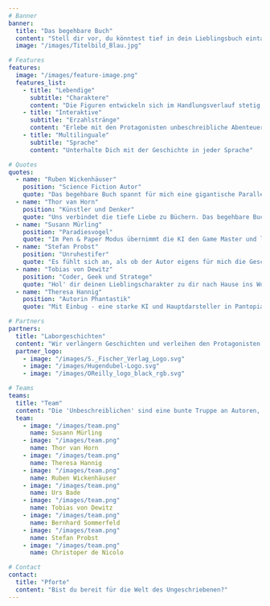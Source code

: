 ```yaml
---
# Banner
banner:
  title: "Das begehbare Buch"
  content: "Stell dir vor, du könntest tief in dein Lieblingsbuch eintauchen. Jede Frage beantwortet bekommen. Jeden Winkel der Geschichte nochmal neu ausloten und noch einen Schritt weiter gehen. Einzig deine Phantasie ist das Limit."
  image: "/images/Titelbild_Blau.jpg"

# Features
features:
  image: "/images/feature-image.png"
  features_list:
    - title: "Lebendige"
      subtitle: "Charaktere"
      content: "Die Figuren entwickeln sich im Handlungsverlauf stetig weiter"
    - title: "Interaktive"
      subtitle: "Erzahlstränge"
      content: "Erlebe mit den Protagonisten unbeschreibliche Abenteuer"
    - title: "Multilinguale"
      subtitle: "Sprache"
      content: "Unterhalte Dich mit der Geschichte in jeder Sprache"

# Quotes
quotes:
  - name: "Ruben Wickenhäuser"
    position: "Science Fiction Autor"
    quote: "Das begehbare Buch spannt für mich eine gigantische Parallelwelt auf, voll von kleinen Irritationen und Störungen. Allein diesen nachzuspüren und sie zu entdecken ist ein unvergleichliches Abenteuer."
  - name: "Thor van Horn"
    position: "Künstler und Denker"
    quote: "Uns verbindet die tiefe Liebe zu Büchern. Das begehbare Buch ist für mich wie ein Portal in ein neues Universum."
  - name: "Susann Mürling"
    position: "Paradiesvogel"
    quote: "Im Pen & Paper Modus übernimmt die KI den Game Master und liefert unvergessliche Spieleabende zum Buch."
  - name: "Stefan Probst"
    position: "Unruhestifer"
    quote: "Es fühlt sich an, als ob der Autor eigens für mich die Geschichte in Echtzeit fortschreibt. Was für ein verrücktes Erlebnis."
  - name: "Tobias von Dewitz"
    position: "Coder, Geek und Stratege"
    quote: "Hol' dir deinen Lieblingscharakter zu dir nach Hause ins Wohnzimmer und starte eine wildes Abenteuer durch Raum und Zeit. Einfach genial."
  - name: "Theresa Hannig"
    position: "Autorin Phantastik"
    quote: "Mit Einbug - eine starke KI und Hauptdarsteller in Pantopia - zum ersten Mal ein Gespräch über meine eigene Geschichte führen zu können war unbeschreiblich."

# Partners
partners:
  title: "Laborgeschichten"
  content: "Wir verlängern Geschichten und verleihen den Protagonisten eine spielerische Persönlichkeit. Von Science Fiction, Phantastik bis zu Fachbüchern bauen wir gerne Showcases und Leuchttürme."
  partner_logo:
    - image: "/images/S._Fischer_Verlag_Logo.svg"
    - image: "/images/Hugendubel-Logo.svg"
    - image: "/images/OReilly_logo_black_rgb.svg"

# Teams
teams:
  title: "Team"
  content: "Die 'Unbeschreiblichen' sind eine bunte Truppe an Autoren, Künstlern, Philosophen, Technikern und Machern. Lernt uns kennen,"
  team:
    - image: "/images/team.png"
      name: Susann Mürling
    - image: "/images/team.png"
      name: Thor van Horn
    - image: "/images/team.png"
      name: Theresa Hannig
    - image: "/images/team.png"
      name: Ruben Wickenhäuser
    - image: "/images/team.png"
      name: Urs Bade
    - image: "/images/team.png"
      name: Tobias von Dewitz
    - image: "/images/team.png"
      name: Bernhard Sommerfeld
    - image: "/images/team.png"
      name: Stefan Probst
    - image: "/images/team.png"
      name: Christoper de Nicolo

# Contact
contact:
  title: "Pforte"
  content: "Bist du bereit für die Welt des Ungeschriebenen?"
---
```

